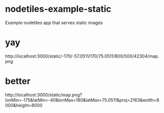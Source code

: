 nodetiles-example-static
========================

Example nodetiles app that serves static images

yay
====
http://localhost:3000/static/-170/-57.0511/170/75.0511/800/500/42304/map.png

better
=====
http://localhost:3000/static/map.png?lonMin=-175&latMin=-40&lonMax=180&latMax=75.0511&proj=2163&width=8000&height=8000
